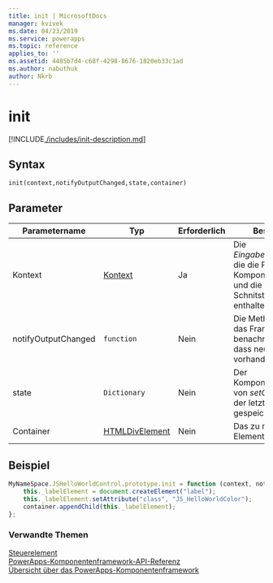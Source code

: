 ```yaml
---
title: init | MicrosoftDocs
manager: kvivek
ms.date: 04/23/2019
ms.service: powerapps
ms.topic: reference
applies_to: ''
ms.assetid: 4485b7d4-c68f-4298-8676-1820eb33c1ad
ms.author: nabuthuk
author: Nkrb
---
```

# <a name="init"></a>init

[!INCLUDE[./includes/init-description.md](./includes/init-description.md)]

## <a name="syntax"></a>Syntax

`init(context,notifyOutputChanged,state,container)`

## <a name="parameters"></a>Parameter

| Parametername|Typ|Erforderlich|Beschreibung|
| ------------- |----|--------|-----------|
|Kontext|[Kontext](../context.md)|Ja|Die *Eingabeeigenschaften*, die die Parameter, die Komponentenmetadaten und die Schnitstellenfunktionen enthalten.|
|notifyOutputChanged|`function`|Nein|Die Methode, mit der das Framework benachrichtigt wird, dass neue Ausgaben vorhanden sind|
|state|`Dictionary`|Nein|Der Komponentenstatus, der von *setControlState* in der letzten Sitzung gespeichert wird|
|Container|[HTMLDivElement](https://developer.mozilla.org/docs/Web/API/HTMLDivElement)|Nein|Das zu rendernde div-Element.|

## <a name="example"></a>Beispiel

```JavaScript
MyNameSpace.JSHelloWorldControl.prototype.init = function (context, notifyOutputChanged, state, container) {
    this._labelElement = document.createElement("label");
    this._labelElement.setAttribute("class", "JS_HelloWorldColor");
    container.appendChild(this._labelElement);
};
```

### <a name="related-topics"></a>Verwandte Themen

[Steuerelement](../control.md)<br/>
[PowerApps-Komponentenframework-API-Referenz](../../reference/index.md)<br/>
[Übersicht über das PowerApps-Komponentenframework](../../overview.md)
